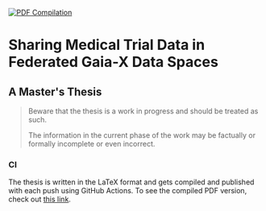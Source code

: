 [![PDF Compilation](https://github.com/simerda/carecentive-gaia-x-thesis/actions/workflows/compile.yml/badge.svg)](https://github.com/simerda/carecentive-gaia-x-thesis/actions/workflows/compile.yml)
# Sharing Medical Trial Data in Federated Gaia-X Data Spaces
## A Master's Thesis
> Beware that the thesis is a work in progress and should be treated as such.
> 
> The information in the current phase of the work may be factually or formally incomplete or even incorrect.

### CI
The thesis is written in the LaTeX format and gets compiled and published with each push using GitHub Actions.
To see the compiled PDF version, check out [this link](https://drive.google.com/file/d/1-jwQRsjez7RViDOCa9VMJgRjPZL8eX2h/view?usp=sharing).
